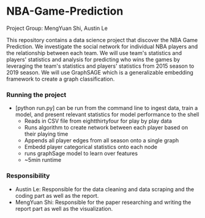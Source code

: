 # NBA-Game-Prediction
Project Group: MengYuan Shi, Austin Le

This repository contains a data science project that discover the NBA Game Prediction. We investigate the social network for individual NBA players and the relationship between each team. We will use team's statistics and players' statistics and analysis for predicting who wins the games by leveraging the team's statistics and players' statistics from 2015 season to 2019 season. We will use GraphSAGE which is a generalizable embedding framework to create a graph classification.

### Running the project
- [python run.py] can be run from the command line to ingest data, train a model, and present relevant statistics for model performance to the shell
  - Reads in CSV file from eightthirtyfour for play by play data
  - Runs algorithm to create network between each player based on their playing time
  - Appends all player edges from all season onto a single graph 
  - Embedd player categorical statistics onto each node 
  - runs graphSage model to learn over features
  - ~5min runtime

### Responsibility 
- Austin Le: Responsible for the data cleaning and data scraping and the coding part as well as the report.
- MengYuan Shi: Responsible for the paper researching and writing the report part as well as the visualization.
